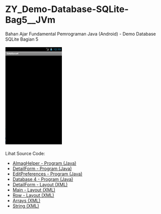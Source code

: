 # ZY_Demo-Database-SQLite-Bag5__JVm
Bahan Ajar Fundamental Pemrograman Java (Android) - Demo Database SQLite Bagian 5<br><br>
<img src="https://github.com/RizkyKhapidsyah/ZY_Demo-Database-SQLite-Bag5__JVm/blob/main/database4/result/001.PNG" height=310px width=180px><br><br>
Lihat Source Code:<br>
- <a href="https://github.com/RizkyKhapidsyah/ZY_Demo-Database-SQLite-Bag5__JVm/blob/main/database4/src/com/wilis/database4/AlmagHelper.java">AlmagHelper - Program (Java)</a><br>
- <a href="https://github.com/RizkyKhapidsyah/ZY_Demo-Database-SQLite-Bag5__JVm/blob/main/database4/src/com/wilis/database4/DetailForm.java">DetailForm - Program (Java)</a><br>
- <a href="https://github.com/RizkyKhapidsyah/ZY_Demo-Database-SQLite-Bag5__JVm/blob/main/database4/src/com/wilis/database4/EditPreferences.java">EditPreferences - Program (Java)</a><br>
- <a href="https://github.com/RizkyKhapidsyah/ZY_Demo-Database-SQLite-Bag5__JVm/blob/main/database4/src/com/wilis/database4/database4.java">Database 4 - Program (Java)</a><br>
- <a href="https://github.com/RizkyKhapidsyah/ZY_Demo-Database-SQLite-Bag5__JVm/blob/main/database4/res/layout/detail_form.xml">DetailForm - Layout (XML)</a><br>
- <a href="https://github.com/RizkyKhapidsyah/ZY_Demo-Database-SQLite-Bag5__JVm/blob/main/database4/res/layout/main.xml">Main - Layout (XML)</a><br>
- <a href="https://github.com/RizkyKhapidsyah/ZY_Demo-Database-SQLite-Bag5__JVm/blob/main/database4/res/layout/row.xml">Row - Layout (XML)</a><br>
- <a href="https://github.com/RizkyKhapidsyah/ZY_Demo-Database-SQLite-Bag5__JVm/blob/main/database4/res/values/arrays.xml">Arrays (XML)</a><br>
- <a href="https://github.com/RizkyKhapidsyah/ZY_Demo-Database-SQLite-Bag5__JVm/blob/main/database4/res/values/strings.xml">String (XML)</a>
